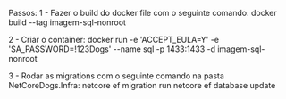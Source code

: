 Passos:
1 - Fazer o build do docker file com o seguinte comando:
	docker build --tag imagem-sql-nonroot

2 - Criar o container:
    docker run -e 'ACCEPT_EULA=Y' -e 'SA_PASSWORD=!123Dogs' --name sql -p 1433:1433 -d imagem-sql-nonroot

3 - Rodar as migrations com o seguinte comando na pasta NetCoreDogs.Infra:
	netcore ef migration run
	netcore ef database update
